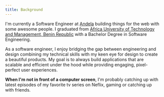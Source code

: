 ```yaml
---
title: Background
---
```


I'm currently a Software Engineer at [Andela](https://www.andela.com/) building things for the web with some awesome people. I graduated from [Africa University of Technology and Management, Benin Republic](http://www.uatm-gasa.com/) with a Bachelor Degree in Software Engineering.

As a software engineer, I enjoy bridging the gap between engineering and design combining my technical skills with my keen eye for design to create a beautiful products. My goal is to always build applications that are scalable and efficient under the hood while providing engaging, pixel-perfect user experiences.

**When I'm not in front of a computer screen**, I'm probably catching up with latest episodes of my favorite tv series on Neflix, gaming or catching up with friends.
